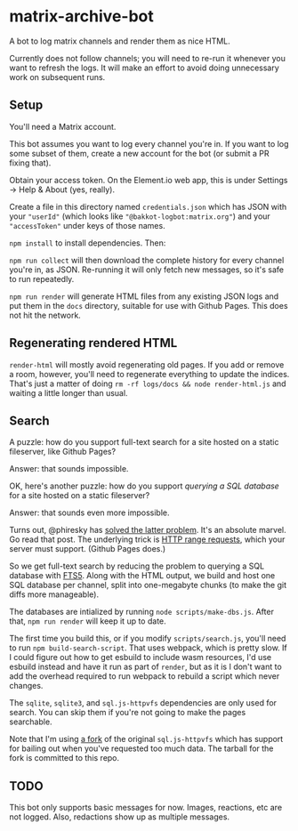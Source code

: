 # matrix-archive-bot

A bot to log matrix channels and render them as nice HTML.

Currently does not follow channels; you will need to re-run it whenever you want to refresh the logs. It will make an effort to avoid doing unnecessary work on subsequent runs.

## Setup

You'll need a Matrix account.

This bot assumes you want to log every channel you're in. If you want to log some subset of them, create a new account for the bot (or submit a PR fixing that).

Obtain your access token. On the Element.io web app, this is under Settings -> Help & About (yes, really).

Create a file in this directory named `credentials.json` which has JSON with your `"userId"` (which looks like `"@bakkot-logbot:matrix.org"`) and your `"accessToken"` under keys of those names.

`npm install` to install dependencies. Then:

`npm run collect` will then download the complete history for every channel you're in, as JSON. Re-running it will only fetch new messages, so it's safe to run repeatedly.

`npm run render` will generate HTML files from any existing JSON logs and put them in the `docs` directory, suitable for use with Github Pages. This does not hit the network.

## Regenerating rendered HTML

`render-html` will mostly avoid regenerating old pages. If you add or remove a room, however, you'll need to regenerate everything to update the indices. That's just a matter of doing `rm -rf logs/docs && node render-html.js` and waiting a little longer than usual.

## Search

A puzzle: how do you support full-text search for a site hosted on a static fileserver, like Github Pages?

Answer: that sounds impossible.

OK, here's another puzzle: how do you support _querying a SQL database_ for a site hosted on a static fileserver?

Answer: that sounds even more impossible.

Turns out, @phiresky has [solved the latter problem](https://phiresky.github.io/blog/2021/hosting-sqlite-databases-on-github-pages/). It's an absolute marvel. Go read that post. The underlying trick is [HTTP range requests](https://developer.mozilla.org/en-US/docs/Web/HTTP/Range_requests), which your server must support. (Github Pages does.)

So we get full-text search by reducing the problem to querying a SQL database with [FTS5](https://www.sqlite.org/fts5.html). Along with the HTML output, we build and host one SQL database per channel, split into one-megabyte chunks (to make the git diffs more manageable).

The databases are intialized by running `node scripts/make-dbs.js`. After that, `npm run render` will keep it up to date.

The first time you build this, or if you modify `scripts/search.js`, you'll need to run `npm build-search-script`. That uses webpack, which is pretty slow. If I could figure out how to get esbuild to include wasm resources, I'd use esbuild instead and have it run as part of `render`, but as it is I don't want to add the overhead required to run webpack to rebuild a script which never changes.

The `sqlite`, `sqlite3`, and `sql.js-httpvfs` dependencies are only used for search. You can skip them if you're not going to make the pages searchable.

Note that I'm using [a fork](https://github.com/phiresky/sql.js-httpvfs/pull/20) of the original `sql.js-httpvfs` which has support for bailing out when you've requested too much data. The tarball for the fork is committed to this repo.

## TODO

This bot only supports basic messages for now. Images, reactions, etc are not logged. Also, redactions show up as multiple messages.
